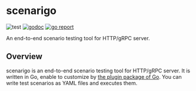 # scenarigo

![test](https://github.com/zoncoen/scenarigo/workflows/test/badge.svg?branch=master)
[![godoc](https://godoc.org/github.com/zoncoen/scenarigo?status.svg)](https://pkg.go.dev/github.com/zoncoen/scenarigo)
[![go report](https://goreportcard.com/badge/zoncoen/scenarigo)](https://goreportcard.com/report/github.com/zoncoen/scenarigo)

An end-to-end scenario testing tool for HTTP/gRPC server.

## Overview

scenarigo is an end-to-end scenario testing tool for HTTP/gRPC server.
It is written in Go, enable to customize by [the plugin package of Go](https://golang.org/pkg/plugin/).
You can write test scenarios as YAML files and executes them.
